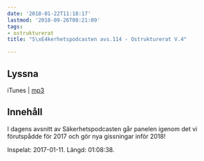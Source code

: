 ```yaml
---
date: '2018-01-22T11:18:17'
lastmod: '2018-09-26T08:21:09'
tags:
- ostrukturerat
title: "S\xE4kerhetspodcasten avs.114 - Ostrukturerat V.4"

---
```

## Lyssna

iTunes \| [mp3](http://traffic.libsyn.com/sakerhetspodcasten/Ostrukturerat_2018-01-11.mp3)

## Innehåll

I dagens avsnitt av Säkerhetspodcasten går panelen igenom det vi förutspådde för
2017 och gör nya gissningar inför 2018!

Inspelat: 2017-01-11. Längd: 01:08:38.
